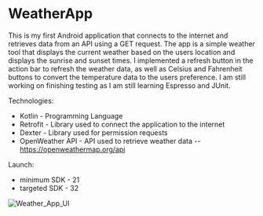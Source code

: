 # WeatherApp

This is my first Android application that connects to the internet and retrieves data from an API using a GET request. The app is a simple weather tool that displays the current weather based on the users location and displays the sunrise and sunset times. I implemented a refresh button in the action bar to refresh the weather data, as well as Celsius and Fahrenheit buttons to convert the temperature data to the users preference. I am still working on finishing testing as I am still learning Espresso and JUnit.



Technologies:

- Kotlin - Programming Language
- Retrofit - Library used to connect the application to the internet
- Dexter - Library used for permission requests
- OpenWeather API - API used to retrieve weather data -- https://openweathermap.org/api


Launch:

- minimum SDK - 21
- targeted SDK - 32


![Weather_App_UI](https://user-images.githubusercontent.com/86651172/171561447-21c03c3a-caac-4183-b9d3-00f9ca78e603.PNG)
